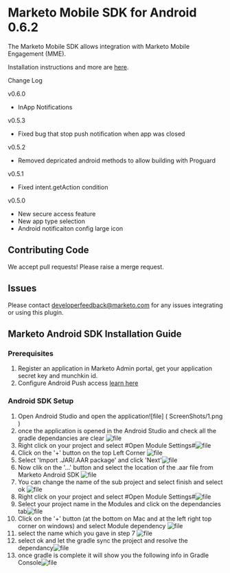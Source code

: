 # Marketo Mobile SDK for Android 0.6.2

The Marketo Mobile SDK allows integration with Marketo Mobile Engagement (MME).  

Installation instructions and more are [here](http://developers.marketo.com/documentation/mobile/ "Marketo for Mobile").

Change Log

v0.6.0
- InApp Notifications

v0.5.3
- Fixed bug that stop push notification when app was closed

v0.5.2
- Removed depricated android methods to allow building with Proguard

v0.5.1
- Fixed intent.getAction condition

v0.5.0
- New secure access feature
- New app type selection
- Android notificaiton config large icon

## Contributing Code

We accept pull requests! Please raise a merge request.

## Issues

Please contact <developerfeedback@marketo.com> for any issues integrating or using this plugin.

## Marketo Android SDK Installation Guide 

### Prerequisites 
1.  Register an application in Marketo Admin portal, get your application secret key and munchkin id.
2.  Configure Android Push access [learn here](http://docs.marketo.com/display/public/DOCS/Configure+Mobile+App+Android+Push+Access)

### Android SDK Setup
1. Open Android Studio and open the application![file] ( ScreenShots/1.png )
2. once the application is opened in the Android Studio and check all the gradle dependancies are clear ![file]( ScreenShots/2.png)
3. Right click on your project and select #Open Module Settings#![file]( ScreenShots/3.png)
4. Click on the '+' button on the top Left Corner ![file]( ScreenShots/4.png)
5. Select 'Import .JAR/.AAR package' and click 'Next'![file]( ScreenShots/5.png)
6. Now clik on the '...' button and select the location of the .aar file from Marketo Android SDK ![file]( ScreenShots/6.png)
7. You can change the name of the sub project and select finish and select ok ![file]( ScreenShots/7.png)
8. Right click on your project and select #Open Module Settings#![file]( ScreenShots/3.png)
9. Select your project name in the Modules and click on the dependancies tab![file]( ScreenShots/10.png)
10. Click on the '+' button (at the bottom on Mac and at the left right top corner on windows) and select Module dependency ![file]( ScreenShots/11.png)
11. select the name which you gave in step 7 ![file]( ScreenShots/12.png)
12. select ok and let the gradle sync the project and resolve the dependancy![file]( ScreenShots/13.png)
13. once gradle is complete it will show you the following info in Gradle Console![file]( ScreenShots/14.png)


